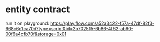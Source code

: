 # entity contract

run it on playground: <https://play.flow.com/a52a3422-f57a-47df-82f3-668c6c1ca70d?type=script&id=2b7025f5-6b86-4f62-ab60-00f6a4cfb70f&storage=0x01>
